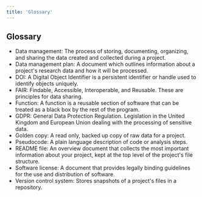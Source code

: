 ```yaml
---
title: 'Glossary'
---
```


## Glossary

- Data management: The process of storing, documenting, organizing, and sharing the data created and collected during a project.
- Data management plan: A document which outlines information about a project's research data and how it will be processed.
- DOI: A Digital Object Identifier is a persistent identifier or handle used to identify objects uniquely.
- FAIR: Findable, Accessible, Interoperable, and Reusable. These are principles for data sharing.
- Function: A function is a reusable section of software that can be treated as a black box by the rest of the program.
- GDPR: General Data Protection Regulation. Legislation in the United Kingdom and European Union dealing with the processing of sensitive data.
- Golden copy: A read only, backed up copy of raw data for a project.
- Pseudocode: A plain language description of code or analysis steps.
- README file: An overview document that collects the most important information about your project, kept at the top level of the project's file structure.
- Software license: A document that provides legally binding guidelines for the use and distribution of software.
- Version control system: Stores snapshots of a project's files in a repository.




